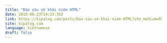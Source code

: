 ```yaml
---
title: "Đào sâu về khái niệm HTML"
date: 2019-06-23T14:33:35Z
link: https://kipalog.com/posts/Dao-sau-ve-khai-niem-HTML?utm_medium=RSS&utm_source=news.12bit.vn
site: kipalog.com
language: Vietnamese
draft: false
---
```

